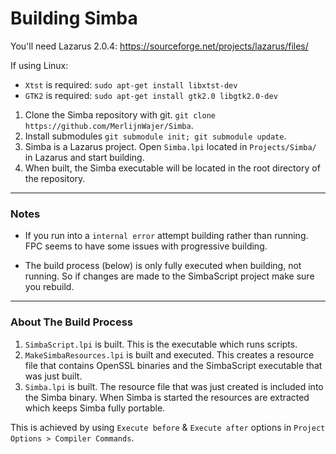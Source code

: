 # Building Simba

You'll need Lazarus 2.0.4: https://sourceforge.net/projects/lazarus/files/

If using Linux:
  - `Xtst` is required: `sudo apt-get install libxtst-dev`
  - `GTK2` is required: `sudo apt-get install gtk2.0 libgtk2.0-dev`
  
1) Clone the Simba repository with git. `git clone https://github.com/MerlijnWajer/Simba`. 
2) Install submodules `git submodule init; git submodule update`.  
3) Simba is a Lazarus project. Open `Simba.lpi` located in `Projects/Simba/` in Lazarus and start building. 
4) When built, the Simba executable will be located in the root directory of the repository. 

-------

### Notes

* If you run into a `internal error` attempt building rather than running. FPC seems to have some issues with progressive building.

* The build process (below) is only fully executed when building, not running. So if changes are made to the SimbaScript project make sure you rebuild.

-----
### About The Build Process

  1) `SimbaScript.lpi` is built. This is the executable which runs scripts.
  2) `MakeSimbaResources.lpi` is built and executed. This creates a resource file that contains OpenSSL binaries and the SimbaScript executable that was just built.
  3) `Simba.lpi` is built. The resource file that was just created is included into the Simba binary. When Simba is started the resources are extracted which keeps Simba fully portable.

  This is achieved by using `Execute before` & `Execute after` options in `Project Options > Compiler Commands`.